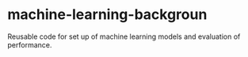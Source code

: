 # machine-learning-backgroun
Reusable code for set up of machine learning models and evaluation of performance. 
